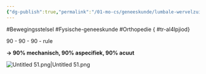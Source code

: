 ```yaml
---
{"dg-publish":true,"permalink":"/01-mo-cs/geneeskunde/lumbale-wervelzuil/","noteIcon":"","created":"2024-11-24T10:55:10.896+01:00","updated":"2024-12-29T13:58:44.143+01:00"}
---
```


#Bewegingsstelsel #Fysische-geneeskunde #Orthopedie
{ #tr-al4lpjiod}



90 - 90 - 90 - rule

**→ 90% mechanisch, 90% aspecifiek, 90% acuut**

![Untitled 51.png|Untitled 51.png](/img/user/06%20Toolkit/Files/Untitled%2051.png)